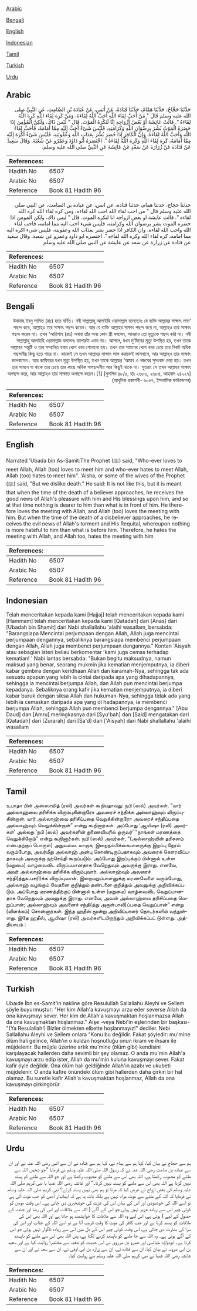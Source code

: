 [Arabic](#arabic)

[Bengali](#bengali)

[English](#english)

[Indonesian](#indonesian)

[Tamil](#tamil)

[Turkish](#turkish)

[Urdu](#urdu)

## Arabic


<div dir="rtl" lang="ar" style={{fontSize:'larger',backgroundColor:'#f8f9fa',padding:20}}>
حَدَّثَنَا حَجَّاجٌ، حَدَّثَنَا هَمَّامٌ، حَدَّثَنَا قَتَادَةُ، عَنْ أَنَسٍ، عَنْ عُبَادَةَ بْنِ الصَّامِتِ، عَنِ النَّبِيِّ صلى الله عليه وسلم قَالَ ‏"‏ مَنْ أَحَبَّ لِقَاءَ اللَّهِ أَحَبَّ اللَّهُ لِقَاءَهُ، وَمَنْ كَرِهَ لِقَاءَ اللَّهِ كَرِهَ اللَّهُ لِقَاءَهُ ‏"‏‏.‏ قَالَتْ عَائِشَةُ أَوْ بَعْضُ أَزْوَاجِهِ إِنَّا لَنَكْرَهُ الْمَوْتَ‏.‏ قَالَ ‏"‏ لَيْسَ ذَاكَ، وَلَكِنَّ الْمُؤْمِنَ إِذَا حَضَرَهُ الْمَوْتُ بُشِّرَ بِرِضْوَانِ اللَّهِ وَكَرَامَتِهِ، فَلَيْسَ شَىْءٌ أَحَبَّ إِلَيْهِ مِمَّا أَمَامَهُ، فَأَحَبَّ لِقَاءَ اللَّهِ وَأَحَبَّ اللَّهُ لِقَاءَهُ، وَإِنَّ الْكَافِرَ إِذَا حُضِرَ بُشِّرَ بِعَذَابِ اللَّهِ وَعُقُوبَتِهِ، فَلَيْسَ شَىْءٌ أَكْرَهَ إِلَيْهِ مِمَّا أَمَامَهُ، كَرِهَ لِقَاءَ اللَّهِ وَكَرِهَ اللَّهُ لِقَاءَهُ ‏"‏‏.‏ اخْتَصَرَهُ أَبُو دَاوُدَ وَعَمْرٌو عَنْ شُعْبَةَ‏.‏ وَقَالَ سَعِيدٌ عَنْ قَتَادَةَ عَنْ زُرَارَةَ عَنْ سَعْدٍ عَنْ عَائِشَةَ عَنِ النَّبِيِّ صلى الله عليه وسلم‏.‏
</div>
<div style={{backgroundColor:'#f8f9fa',padding:20, marginBottom: 10}}><table> <thead> <tr> <th>References:</th> <th></th> </tr> </thead> <tbody><tr><td>Hadith No</td><td>6507</td></tr><tr><td>Arabic No</td><td>6507</td></tr><tr><td>Reference</td><td>Book 81 Hadith 96</td></tr></tbody></table></div>


<div dir="rtl" lang="ar" style={{fontSize:'larger',backgroundColor:'#f8f9fa',padding:20}}>
حدثنا حجاج، حدثنا همام، حدثنا قتادة، عن انس، عن عبادة بن الصامت، عن النبي صلى الله عليه وسلم قال " من احب لقاء الله احب الله لقاءه، ومن كره لقاء الله كره الله لقاءه ". قالت عايشة او بعض ازواجه انا لنكره الموت. قال " ليس ذاك، ولكن المومن اذا حضره الموت بشر برضوان الله وكرامته، فليس شىء احب اليه مما امامه، فاحب لقاء الله واحب الله لقاءه، وان الكافر اذا حضر بشر بعذاب الله وعقوبته، فليس شىء اكره اليه مما امامه، كره لقاء الله وكره الله لقاءه ". اختصره ابو داود وعمرو عن شعبة. وقال سعيد عن قتادة عن زرارة عن سعد عن عايشة عن النبي صلى الله عليه وسلم
</div>
<div style={{backgroundColor:'#f8f9fa',padding:20, marginBottom: 10}}><table> <thead> <tr> <th>References:</th> <th></th> </tr> </thead> <tbody><tr><td>Hadith No</td><td>6507</td></tr><tr><td>Arabic No</td><td>6507</td></tr><tr><td>Reference</td><td>Book 81 Hadith 96</td></tr></tbody></table></div>

## Bengali


<div dir="rtl" lang="bn" style={{fontSize:'larger',backgroundColor:'#f8f9fa',padding:20}}>
‘উবাদাহ ইবনু সামিত (রাঃ) হতে বর্ণিত। নবী সাল্লাল্লাহু আলাইহি ওয়াসাল্লাম বলেছেনঃ যে ব্যক্তি আল্লাহর সাক্ষাৎ লাভ পছন্দ করে, আল্লাহ্ও তার সাক্ষাৎ পছন্দ করেন। আর যে ব্যক্তি আল্লাহর সাক্ষাৎ পছন্দ করে না, আল্লাহ্ও তার সাক্ষাৎ পছন্দ করেন না। তখন ‘আয়িশাহ (রাঃ) অথবা তাঁর অন্য কোন স্ত্রী বললেন, আমরাও তো মৃত্যুকে পছন্দ করি না। নবী সাল্লাল্লাহু আলাইহি ওয়াসাল্লাম বললেনঃ ব্যাপারটা এমন নয়। আসলে, যখন মু’মিনের মৃত্যু উপস্থিত হয়, তখন তাকে আল্লাহর সন্তুষ্টি ও তার সম্মানিত হবার খোশ খবর শোনানো হয়। তখন তার সামনের খোশ খবর চেয়ে তার নিকট অধিক পছন্দনীয় কিছু হতে পারে না। কাজেই সে তখন আল্লাহর সাক্ষাৎ লাভ করাকেই ভালবাসে, আর আল্লাহ্ও তার সাক্ষাৎ ভালবাসেন। আর কাফিরের যখন মৃত্যু উপস্থিত হয়, তখন তাকে আল্লাহর ‘আযাব ও গজবের সুসংবাদ দেয়া হয়। তখন তার সামনে যা থাকে তার চেয়ে তার কাছে অধিক অপছন্দনীয় আর কিছুই থাকে না। সুতরাং সে তখন আল্লাহর সাক্ষাৎ অপছন্দ করে, আর আল্লাহ্ও তার সাক্ষাত অপছন্দ করেন।[1] [মুসলিম ৪৮/৫, হাঃ ২৬৮৩, ২৬৮৪, আহমাদ ২৪২২৭] (আধুনিক প্রকাশনী- ৬০৫৭, ইসলামিক ফাউন্ডেশন)
</div>
<div style={{backgroundColor:'#f8f9fa',padding:20, marginBottom: 10}}><table> <thead> <tr> <th>References:</th> <th></th> </tr> </thead> <tbody><tr><td>Hadith No</td><td>6507</td></tr><tr><td>Arabic No</td><td>6507</td></tr><tr><td>Reference</td><td>Book 81 Hadith 96</td></tr></tbody></table></div>

## English


<div dir="ltr" lang="en" style={{fontSize:'larger',backgroundColor:'#f8f9fa',padding:20}}>
Narrated 'Ubada bin As-Samit:The Prophet (ﷺ) said, "Who-ever loves to meet Allah, Allah (too) loves to meet him and who-ever hates to meet Allah, Allah (too) hates to meet him". 'Aisha, or some of the wives of the Prophet (ﷺ) said, "But we dislike death." He said: It is not like this, but it is meant that when the time of the death of a believer approaches, he receives the good news of Allah's pleasure with him and His blessings upon him, and so at that time nothing is dearer to him than what is in front of him. He therefore loves the meeting with Allah, and Allah (too) loves the meeting with him. But when the time of the death of a disbeliever approaches, he receives the evil news of Allah's torment and His Requital, whereupon nothing is more hateful to him than what is before him. Therefore, he hates the meeting with Allah, and Allah too, hates the meeting with him
</div>
<div style={{backgroundColor:'#f8f9fa',padding:20, marginBottom: 10}}><table> <thead> <tr> <th>References:</th> <th></th> </tr> </thead> <tbody><tr><td>Hadith No</td><td>6507</td></tr><tr><td>Arabic No</td><td>6507</td></tr><tr><td>Reference</td><td>Book 81 Hadith 96</td></tr></tbody></table></div>

## Indonesian


<div dir="ltr" lang="id" style={{fontSize:'larger',backgroundColor:'#f8f9fa',padding:20}}>
Telah menceritakan kepada kami [Hajjaj] telah menceritakan kepada kami [Hammam] telah menceritakan kepada kami [Qatadah] dari [Anas] dari [Ubadah bin Shamit] dari Nabi shallallahu 'alaihi wasallam, bersabda: "Barangsiapa Mencintai perjumpaan dengan Allah, Allah juga mencintai perjumpaan dengannya, sebaliknya barangsiapa membenci perjumpaan dengan Allah, Allah juga membenci perjumpaan dengannya." Kontan 'Aisyah atau sebagian isteri beliau berkomentar 'kami juga cemas terhadap kematian! ' Nabi lantas bersabda: "Bukan begitu maksudnya, namun maksud yang benar, seorang mukmin jika kematian menjemputnya, ia diberi kabar gembira dengan keridhaan Allah dan karamah-Nya, sehingga tak ada sesuatu apapun yang lebih ia cintai daripada apa yang dihadapannya, sehingga ia mencintai berjumpa Allah, dan Allah pun mencintai berjumpa kepadanya. Sebaliknya orang kafir jika kematian menjemputnya, ia diberi kabar buruk dengan siksa Allah dan hukuman-Nya, sehingga tidak ada yang lebih ia cemaskan daripada apa yang di hadapannya, ia membenci berjumpa Allah, sehingga Allah pun membenci berjumpa dengannya." [Abu Daud] dan [Amru] meringkasnya dari [Syu'bah] dan [Said] mengatakan dari [Qatadah] dari [Zurarah] dari [Sa'd] dari ['Aisyah] dari Nabi shallallahu 'alaihi wasallam
</div>
<div style={{backgroundColor:'#f8f9fa',padding:20, marginBottom: 10}}><table> <thead> <tr> <th>References:</th> <th></th> </tr> </thead> <tbody><tr><td>Hadith No</td><td>6507</td></tr><tr><td>Arabic No</td><td>6507</td></tr><tr><td>Reference</td><td>Book 81 Hadith 96</td></tr></tbody></table></div>

## Tamil


<div dir="ltr" lang="ta" style={{fontSize:'larger',backgroundColor:'#f8f9fa',padding:20}}>
உபாதா பின் அஸ்ஸாமித் (ரலி) அவர்கள் கூறியதாவது: நபி (ஸல்) அவர்கள், “யார் அல்லாஹ்வை தரிசிக்க விரும்புகின்றாரோ அவரைச் சந்திக்க அல்லாஹ்வும் விரும்புகின்றான். யார் அல்லாஹ்வை தரிசிப்பதை வெறுக்கின்றாரோ அவரைச் சந்திப்பதை அல்லாஹ்வும் வெறுக்கின்றான்” என்று கூறினார்கள். அப்போது ‘ஆயிஷா (ரலி) அவர்கள்’ அல்லது ‘நபி (ஸல்) அவர்களின் துணைவியரில் ஒருவர்’ “நாங்கள் மரணத்தை வெறுக்கிறோம்” என்று கூறினார்கள். நபி (ஸல்) அவர்கள், “(அல்லாஹ்வின் தரிசனம் என்பதற்குப் பொருள்) அதுவல்ல. மாறாக, இறைநம்பிக்கையாளருக்கு இறப்பு நேரம் வரும்போது, அவர்மீது அல்லாஹ் அன்பு கொண்டிருப்பதாகவும் அவரைக் கௌரவிப்பதாகவும் அவருக்கு நற்செய்தி கூறப்படும். அப்போது இறப்புக்குப் பின்னால் உள்ள (மறுமை) வாழ்வைவிட விருப்பமானதாக வேறெதுவும் அவருக்கு இராது. எனவே, அவர் அல்லாஹ்வை தரிசிக்க விரும்புவார். அல்லாஹ்வும் அவரைச் சந்தி(த்துஉபசரி)க்க விரும்புவான். இறைமறுப்பாளனுக்கு மரணவேளை வரும்போது, அல்லாஹ் வழங்கும் வேதனை குறித்தும் தண்டனை குறித்தும் அவனுக்கு அறிவிக்கப்படும். அப்போது மரணத்திற்குப் பின்னால் உள்ள (மறுமை) வாழ்வைவிட வெறுப்பானதாக வேறெதுவும் அவனுக்கு இராது. எனவே, அவன் அல்லாஹ்வை தரிசிப்பதை வெறுப்பான்; அல்லாஹ்வும் அவனைச் சந்தி(த்து அருள்பாலி)ப்பதை வெறுப்பான்” என்று (விளக்கம்) சொன்னார்கள். இந்த ஹதீஸ் மூன்று அறிவிப்பாளர் தொடர்களில் வந்துள்ளது. இதே ஹதீஸ், ஆயிஷா (ரலி) அவர்களிடமிருந்தும் அறிவிக்கப்பட் டுள்ளது. அத்தியாயம் :
</div>
<div style={{backgroundColor:'#f8f9fa',padding:20, marginBottom: 10}}><table> <thead> <tr> <th>References:</th> <th></th> </tr> </thead> <tbody><tr><td>Hadith No</td><td>6507</td></tr><tr><td>Arabic No</td><td>6507</td></tr><tr><td>Reference</td><td>Book 81 Hadith 96</td></tr></tbody></table></div>

## Turkish


<div dir="ltr" lang="tr" style={{fontSize:'larger',backgroundColor:'#f8f9fa',padding:20}}>
Ubaıde İbn es-Samit'in nakline göre Resulullah Sallallahu Aleyhi ve Sellem şöyle buyurmuştur: "Her kim Allah'a kavuşmayı arzu eder severse Allah da ona kavuşmayı sever. Her kim de Allah'a kavuşmaktan hoşlanmazsa Allah da ona kavuşmaktan hoşlanmaz." Aişe -veya Nebi'in eşlerinden bir başkası- "(Ya Resulallah!) Bizler ölmekten elbette hoşlanmayız!" dediler. Nebi Sallallahu Aleyhi ve Sellem onlara "Konu bu değildir. Fakat şöyledir: mu'mine ölüm hali gelince, Allah'ın o kuldan hoşnutluğu onun ikram ve ihsanı ile müjdelenir. Bu müjde üzerine artık mu'mine (ölüm gibi) kendisini karşılayacak hallerden daha sevimli bir şey olamaz. O anda mu'min Allah'a kavuşmayı arzu edip ister, Allah da mu'min kuluna kavuşmayı sever. Fakat kafir öyle değildir. Ona ölüm hali geldiğinde Allah'ın azabı ve ukubeti müjdelenir. O anda kafire önündeki ölüm gibi hallerden daha çirkin bir hal olamaz. Bu suretle kafir Allah'a kavuşmaktan hoşlanmaz, Allah da ona kavuşmayı çirkingörür
</div>
<div style={{backgroundColor:'#f8f9fa',padding:20, marginBottom: 10}}><table> <thead> <tr> <th>References:</th> <th></th> </tr> </thead> <tbody><tr><td>Hadith No</td><td>6507</td></tr><tr><td>Arabic No</td><td>6507</td></tr><tr><td>Reference</td><td>Book 81 Hadith 96</td></tr></tbody></table></div>

## Urdu


<div dir="rtl" lang="ur" style={{fontSize:'larger',backgroundColor:'#f8f9fa',padding:20}}>
ہم سے حجاج نے بیان کیا، کہا ہم سے ہمام نے، کہا ہم سے قتادہ نے ان سے انس رضی اللہ عنہ نے اور ان سے عبادہ بن صامت رضی اللہ عنہ نے کہ رسول اللہ صلی اللہ علیہ وسلم نے فرمایا ”جو شخص اللہ سے ملنے کو محبوب رکھتا ہے، اللہ بھی اس سے ملنے کو محبوب رکھتا ہے اور جو اللہ سے ملنے کو پسند نہیں کرتا ہے اللہ بھی اس سے ملنے کو پسند نہیں کرتا۔“ اور عائشہ رضی اللہ عنہا یا نبی کریم صلی اللہ علیہ وسلم کی بعض ازواج نے عرض کیا کہ مرنا تو ہم بھی نہیں پسند کرتے؟ نبی کریم صلی اللہ علیہ وسلم نے فرمایا کہ اللہ کے ملنے سے موت مراد نہیں ہے بلکہ بات یہ ہے کہ ایماندار آدمی کو جب موت آتی ہے تو اسے اللہ کی خوشنودی اور اس کے یہاں اس کی عزت کی خوشخبری دی جاتی ہے۔ اس وقت مومن کو کوئی چیز اس سے زیادہ عزیز نہیں ہوتی جو اس کے آگے ( اللہ سے ملاقات اور اس کی رضا اور جنت کے حصول کے لیے ) ہوتی ہے، اس لیے وہ اللہ سے ملاقات کا خواہشمند ہو جاتا ہے اور اللہ بھی اس کی ملاقات کو پسند کرتا ہے اور جب کافر کی موت کا وقت قریب آتا ہے تو اسے اللہ کے عذاب اور اس کی سزا کی بشارت دی جاتی ہے، اس وقت کوئی چیز اس کے دل میں اس سے زیادہ ناگوار نہیں ہوتی جو اس کے آگے ہوتی ہے۔ وہ اللہ سے جا ملنے کو ناپسند کرنے لگتا ہے، پس اللہ بھی اس سے ملنے کو ناپسند کرتا ہے۔ ابودواؤد طیالسی اور عمرو بن مرزوق نے اس حدیث کو شعبہ سے مختصراً روایت کیا ہے اور سعید بن ابی عروبہ نے بیان کیا، ان سے قتادہ نے، ان سے زرارہ بن ابی اوفی نے، ان سے سعد نے اور ان سے عائشہ رضی اللہ عنہا نے نبی کریم صلی اللہ علیہ وسلم سے روایت کیا۔
</div>
<div style={{backgroundColor:'#f8f9fa',padding:20, marginBottom: 10}}><table> <thead> <tr> <th>References:</th> <th></th> </tr> </thead> <tbody><tr><td>Hadith No</td><td>6507</td></tr><tr><td>Arabic No</td><td>6507</td></tr><tr><td>Reference</td><td>Book 81 Hadith 96</td></tr></tbody></table></div>